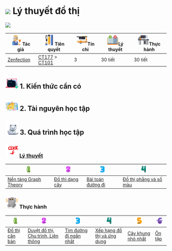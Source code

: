 # <img src="/images/docs/HP/CT175.png" width="50"> Lý thuyết đồ thị

<img src="https://readme-typing-svg.herokuapp.com?font=tahoma&lines=B%E1%BA%A3ng+sau+tham+kh%E1%BA%A3o+c%E1%BB%A7a+CTU">

| <img src="https://raw.githubusercontent.com/Zenfection/Image/master/2021/07/31-17-12-38-Professor%20Male.png" title="" alt="Professor Male.png" width="35">Tác giả | <img title="" src="https://raw.githubusercontent.com/Zenfection/Image/master/2021/07/31-17-08-42-Learning%20Tools.png" alt="Learning Tools.png" width="35">Tiên quyết | <img src="https://raw.githubusercontent.com/Zenfection/Image/master/2021/07/31-17-13-24-Degree.png" title="" alt="Degree.png" width="35">Tín chỉ | <img src="https://raw.githubusercontent.com/Zenfection/Image/master/2021/07/31-17-10-10-Rage%20Room%20Rules.png" title="" alt="Rage Room Rules.png" width="35">Lý thuyết | <img src="https://raw.githubusercontent.com/Zenfection/Image/master/2021/07/31-17-11-54-Student%20Desk.png" title="" alt="Student Desk.png" width="35">Thực hành |
| ------------------------------------------------------------------------------------------------------------------------------------------------------------------ | --------------------------------------------------------------------------------------------------------------------------------------------------------------------- | ------------------------------------------------------------------------------------------------------------------------------------------------ | ------------------------------------------------------------------------------------------------------------------------------------------------------------------------ | ---------------------------------------------------------------------------------------------------------------------------------------------------------------- |
| [Zenfection](http://facebook.com/zenfection)                                                                                                                       | [CT177](/cosonganh/CT177-Cau_truc_du_lieu/) > [CT101](/nhapmon/CT101-Lap_trinh_can_ban_a/)                                                                            | 3                                                                                                                                                | 30 tiết                                                                                                                                                                  | 30 tiết                                                                                                                                                          |

## <img src="https://raw.githubusercontent.com/Zenfection/Image/master/2021/08/02-21-26-29-tenor.gif" width="40"> 1. Kiến thức cần có

## <img src="https://raw.githubusercontent.com/Zenfection/Image/master/2021/08/02-21-24-49-tenor.gif" width="40"> 2. Tài nguyên học tập

## <img src="https://raw.githubusercontent.com/Zenfection/Image/master/2021/08/02-21-41-35-tenor.gif" width="40"> 3. Quá trình học tập

### <img src="https://raw.githubusercontent.com/Zenfection/Image/master/2021/08/02-22-18-48-tenor.gif" width="40"> [Lý thuyết](/cosonganh/CT175-Ly_thuyet_do_thi/Tailieu/1.md)

| <img src="https://raw.githubusercontent.com/Zenfection/Image/master/2021/10/08-14-42-05-icons8-1_cute.png" width="25"> | <img src="https://raw.githubusercontent.com/Zenfection/Image/master/2021/10/08-14-42-09-icons8-2_cute.png" width="25"> | <img src="https://raw.githubusercontent.com/Zenfection/Image/master/2021/10/08-14-42-15-icons8-3_cute.png" width="25"> | <img src="https://raw.githubusercontent.com/Zenfection/Image/master/2021/10/08-14-42-19-icons8-4_cute.png" width="25"> |
| ---------------------------------------------------------------------------------------------------------------------- | ---------------------------------------------------------------------------------------------------------------------- | ---------------------------------------------------------------------------------------------------------------------- | ---------------------------------------------------------------------------------------------------------------------- |
| [Nền tảng Graph Theory](/cosonganh/CT175-Ly_thuyet_do_thi/Tailieu/1.md)                                                | [Đồ thì dạng cây](/cosonganh/CT175-Ly_thuyet_do_thi/Tailieu/8.md)                                                      | [Bài toán đường đi](/cosonganh/CT175-Ly_thuyet_do_thi/Tailieu/10.md)                                                   | [Đồ thị phẳng và số màu](/cosonganh/CT175-Ly_thuyet_do_thi/Tailieu/15.md)                                              |

### <img src="https://raw.githubusercontent.com/Zenfection/Image/master/2021/10/12-16-35-26-blukittie-blu.gif" width="40"> Thực hành

| <img src="https://raw.githubusercontent.com/Zenfection/Image/master/2021/10/08-14-42-05-icons8-1_cute.png" width="25"> | <img src="https://raw.githubusercontent.com/Zenfection/Image/master/2021/10/08-14-42-09-icons8-2_cute.png" width="25"> | <img src="https://raw.githubusercontent.com/Zenfection/Image/master/2021/10/08-14-42-15-icons8-3_cute.png" width="25"> | <img src="https://raw.githubusercontent.com/Zenfection/Image/master/2021/10/08-14-42-19-icons8-4_cute.png" width="25"> | <img src="https://raw.githubusercontent.com/Zenfection/Image/master/2021/10/08-14-42-25-icons8-5_cute.png" width="25"> | <img src="https://raw.githubusercontent.com/Zenfection/Image/master/2021/11/03-10-49-45-icons8-6_cute.png" width="25">                                                         |
| ---------------------------------------------------------------------------------------------------------------------- | ---------------------------------------------------------------------------------------------------------------------- | ---------------------------------------------------------------------------------------------------------------------- | ---------------------------------------------------------------------------------------------------------------------- | ---------------------------------------------------------------------------------------------------------------------- | --------------------------------------------------------- |
| [Đồ thị căn bản](/cosonganh/CT175-Ly_thuyet_do_thi/Thuchanh/1.md)                                                      | [Duyệt đồ thị, Chu trình, Liên thông](/cosonganh/CT175-Ly_thuyet_do_thi/Thuchanh/2.md)                                 | [Tìm đường đi ngắn nhất](/cosonganh/CT175-Ly_thuyet_do_thi/Thuchanh/3.md)                                              | [Xếp hạng đồ thị và ứng dụng](/cosonganh/CT175-Ly_thuyet_do_thi/Thuchanh/4.md)                                         | [Cây khung nhỏ nhất](/cosonganh/CT175-Ly_thuyet_do_thi/Thuchanh/5.md)                                                  | [Ôn tập](/cosonganh/CT175-Ly_thuyet_do_thi/Thuchanh/6.md) |

<comment/> 
